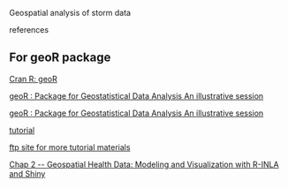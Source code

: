 

Geospatial analysis of storm data

references
## For geoR package  
[Cran R: geoR](https://cran.r-project.org/web/packages/geoR/index.html)  

[geoR : Package for Geostatistical Data Analysis
An illustrative session](http://www.leg.ufpr.br/geor/geoRdoc/vignette/geoRintro.pdf)

[geoR : Package for Geostatistical Data Analysis
An illustrative session](http://www.leg.ufpr.br/geor/geoRdoc/geoRintro.html)

[tutorial](http://www.leg.ufpr.br/geoR/PASI/)  


[ftp site for more tutorial materials](http://www.leg.ufpr.br/geoR/tutorials/)

[Chap 2 -- Geospatial Health Data: Modeling and Visualization with R-INLA and Shiny](https://www.paulamoraga.com/book-geospatial/sec-spatialdataandCRS.html)
